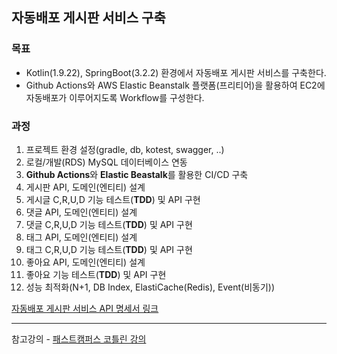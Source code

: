 ## 자동배포 게시판 서비스 구축

### 목표

- Kotlin(1.9.22), SpringBoot(3.2.2) 환경에서 자동배포 게시판 서비스를 구축한다.
- Github Actions와 AWS Elastic Beanstalk 플랫폼(프리티어)을 활용하여 EC2에 자동배포가 이루어지도록 Workflow를 구성한다.

### 과정

1. 프로젝트 환경 설정(gradle, db, kotest, swagger, ..)
2. 로컬/개발(RDS) MySQL 데이터베이스 연동
3. **Github Actions**와 **Elastic Beastalk**를 활용한 CI/CD 구축
4. 게시판 API, 도메인(엔티티) 설계
5. 게시글 C,R,U,D 기능 테스트(**TDD**) 및 API 구현
6. 댓글 API, 도메인(엔티티) 설계
7. 댓글 C,R,U,D 기능 테스트(**TDD**) 및 API 구현
8. 태그 API, 도메인(엔티티) 설계
9. 태그 C,R,U,D 기능 테스트(**TDD**) 및 API 구현
10. 좋아요 API, 도메인(엔티티) 설계
11. 좋아요 기능 테스트(**TDD**) 및 API 구현
12. 성능 최적화(N+1, DB Index, ElastiCache(Redis), Event(비동기))

[자동배포 게시판 서비스 API 명세서 링크](http://kotlin-board.ap-northeast-2.elasticbeanstalk.com/swagger-ui/index.html#/)

---

참고강의 - [패스트캠퍼스 코틀린 강의](https://fastcampus.co.kr/courses/217930)
